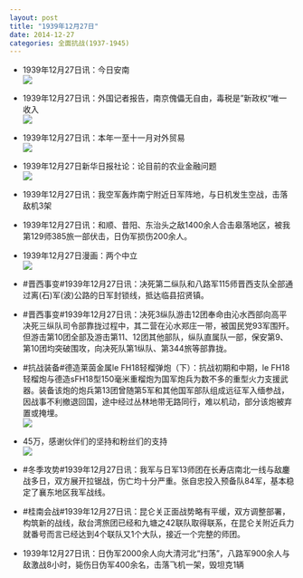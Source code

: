 ```yaml
---
layout: post
title: "1939年12月27日"
date: 2014-12-27
categories: 全面抗战(1937-1945)
---
```


<meta name="referrer" content="no-referrer" />

- 1939年12月27日讯：今日安南 <br/><img src="https://ww2.sinaimg.cn/large/aca367d8jw1enomug30l3j20gd1ej7ih.jpg" />

- 1939年12月27日讯：外国记者报告，南京傀儡无自由，毒税是”新政权“唯一收入 <br/><img src="https://ww2.sinaimg.cn/large/aca367d8jw1enol5gsdmtj206v0e7q3u.jpg" />

- 1939年12月27日讯：本年一至十一月对外贸易 <br/><img src="https://ww4.sinaimg.cn/large/aca367d8jw1enojen49lyj203p0egdga.jpg" />

- 1939年12月27日新华日报社论：论目前的农业金融问题 <br/><img src="https://ww2.sinaimg.cn/large/aca367d8jw1enoho42oooj21240i0wm5.jpg" />

- 1939年12月27日讯：我空军轰炸南宁附近日军阵地，与日机发生空战，击落敌机3架 

- 1939年12月27日讯：和顺、昔阳、东治头之敌1400余人合击皋落地区，被我第129师385旅一部伏击，日伪军损伤200余人。 

- 1939年12月27日漫画：两个中立 <br/><img src="https://ww1.sinaimg.cn/large/aca367d8jw1eno4nl4x8tj20bv0u042t.jpg" />

- #晋西事变#1939年12月27日讯：决死第二纵队和八路军115师晋西支队全部通过离(石)军(波)公路的日军封锁线，抵达临县招贤镇。 

- #晋西事变#1939年12月27日讯：决死3纵队游击12团奉命由沁水西部向高平决死三纵队司令部靠拢过程中，其二营在沁水郑庄一带，被国民党93军围歼。但游击第10团全部及游击第11、12团其他部队，纵队直属队一部，保安第9、第10团均突破围攻，向决死队第1纵队、第344旅等部靠拢。 

- #抗战装备#德造莱茵金属le FH18轻榴弹炮（下）：抗战初期和中期，le FH18轻榴炮与德造sFH18型150毫米重榴炮为国军炮兵为数不多的重型火力支援武器。装备该炮的炮兵第13团曾随第5军和其他国军部队组成远征军入缅参战，因战事不利撤退回国，途中经过丛林地带无路同行，难以机动，部分该炮被弃置或掩埋。 <br/><img src="https://ww1.sinaimg.cn/large/aca367d8jw1eno0br9cvcj20j214s7fg.jpg" />

- 45万，感谢伙伴们的坚持和粉丝们的支持 <br/><img src="https://ww2.sinaimg.cn/large/aca367d8jw1ennzh1mk07j20p018ggp1.jpg" />

- #冬季攻势#1939年12月27日讯：我军与日军13师团在长寿店南北一线与敌鏖战多日，双方展开拉锯战，伤亡均十分严重。张自忠投入预备队84军，基本稳定了襄东地区我军战线。 

- #桂南会战#1939年12月27日讯：昆仑关正面战势略有平缓，双方调整部署，构筑新的战线，敌台湾旅团已经和九塘之42联队取得联系，在昆仑关附近兵力就番号而言已经达到4个联队又1个大队，接近一个完整的师团。 

- 1939年12月27日讯：日伪军2000余人向大清河北“扫荡”，八路军900余人与敌激战8小时，毙伤日伪军400余名，击落飞机一架，毁坦克1辆 

